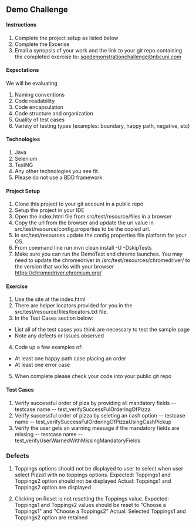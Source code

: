 ## Demo Challenge

#### Instructions
1. Complete the project setup as listed below
2. Complete the Excerise
3. Email a synopsis of your work and the link to your git repo containing the completed exercise to: sqedemonstrationchallenge@nbcuni.com


#### Expectations
We will be evaluating
1. Naming conventions
2. Code readability
3. Code encapsulation
4. Code structure and organization
5. Quality of test cases
6. Variety  of testing types (examples: boundary, happy path, negative, etc) 


#### Technologies
1. Java
2. Selenium
3. TestNG
4. Any other technologies you see fit.
5. Please do not use a BDD framework.

#### Project Setup
1. Clone this project to your git account in a public repo
2. Setup the project in your IDE
3. Open the index.html file from src/test/resource/files in a browser
4. Copy the url from the browser and update the url value in src/test/resource/config.properties to be the copied url.
5. In src/test/resources update the config.properties file platform for your OS.
6. From command line run mvn clean install -U -DskipTests
7. Make sure you can run the DemoTest and chrome launches.  You may need to update the chromedriver in /src/test/resources/chromedriver/ to the version that works with your browser
   https://chromedriver.chromium.org/


#### Exercise
1. Use the site at the index.html
2. There are helper locators provided for you in the src/test/resource/files/locators.txt file.
3. In the Test Cases section below:
  - List all of the test cases you think are necessary to test the sample page
  - Note any defects or issues observed
4. Code up a few examples of:
  - At least one happy path case placing an order
  - At least one error case
5. When complete please check your code into your public git repo

#### Test Cases

 1. Verify successful order of piza by providing all mandatory fields  -- testcase name -- test_verifySuccessFulOrderingOfPizza
 2. Verify successful order of pizza by seleting an cash option -- testcase name -- test_verifySuccessFulOrderingOfPizzaUsingCashPickup
 3. Verify the user gets an warning message if the mandatory fields are missing -- testcase name -- test_verifyUserWarnedWithMissingMandatoryFields


### Defects

 1. Toppings options should not be displayed to user to select when user select Pizza1 with no toppings options.
 	Expected: Toppings1 and Toppings2 option should not be displayed
 	Actual: Toppings1 and Toppings2 option are displayed

 2. Clicking on Reset is not resetting the Toppings value.
 	Expected: Toppings1 and Toppings2 values should be reset to "Choose a Toppings1" and "Choose a Toppings2"
 	Actual: Selected Toppings1 and Toppings2 option are retained
 
